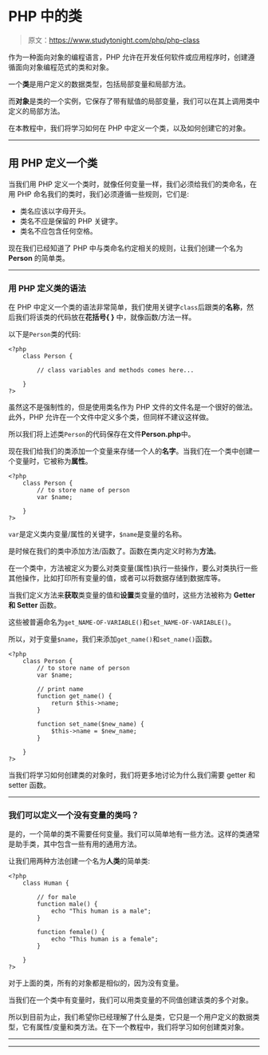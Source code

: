 # PHP 中的类

> 原文：<https://www.studytonight.com/php/php-class>

作为一种面向对象的编程语言，PHP 允许在开发任何软件或应用程序时，创建遵循面向对象编程范式的类和对象。

一个**类**是用户定义的数据类型，包括局部变量和局部方法。

而**对象**是类的一个实例，它保存了带有赋值的局部变量，我们可以在其上调用类中定义的局部方法。

在本教程中，我们将学习如何在 PHP 中定义一个类，以及如何创建它的对象。

* * *

## 用 PHP 定义一个类

当我们用 PHP 定义一个类时，就像任何变量一样，我们必须给我们的类命名，在用 PHP 命名我们的类时，我们必须遵循一些规则，它们是:

*   类名应该以字母开头。
*   类名不应是保留的 PHP 关键字。
*   类名不应包含任何空格。

现在我们已经知道了 PHP 中与类命名约定相关的规则，让我们创建一个名为 **Person** 的简单类。

* * *

### 用 PHP 定义类的语法

在 PHP 中定义一个类的语法非常简单，我们使用关键字`class`后跟类的**名称**，然后我们将该类的代码放在**花括号{ }** 中，就像函数/方法一样。

以下是`Person`类的代码:

```
<?php
    class Person {

        // class variables and methods comes here...

    }
?>
```

虽然这不是强制性的，但是使用类名作为 PHP 文件的文件名是一个很好的做法。此外，PHP 允许在一个文件中定义多个类，但同样不建议这样做。

所以我们将上述类`Person`的代码保存在文件**Person.php**中。

现在我们给我们的类添加一个变量来存储一个人的**名字**。当我们在一个类中创建一个变量时，它被称为**属性**。

```
<?php
    class Person {
        // to store name of person
        var $name;

    }
?>
```

`var`是定义类内变量/属性的关键字，`$name`是变量的名称。

是时候在我们的类中添加方法/函数了。函数在类内定义时称为**方法**。

在一个类中，方法被定义为要么对类变量(属性)执行一些操作，要么对类执行一些其他操作，比如打印所有变量的值，或者可以将数据存储到数据库等。

当我们定义方法来**获取**类变量的值和**设置**类变量的值时，这些方法被称为 **Getter 和 Setter** 函数。

这些被普遍命名为`get_NAME-OF-VARIABLE()`和`set_NAME-OF-VARIABLE()`。

所以，对于变量`$name`，我们来添加`get_name()`和`set_name()`函数。

```
<?php
    class Person {
        // to store name of person
        var $name;

        // print name
        function get_name() {
            return $this->name;
        }

        function set_name($new_name) {
            $this->name = $new_name;
        }

    }
?>
```

当我们将学习如何创建类的对象时，我们将更多地讨论为什么我们需要 getter 和 setter 函数。

* * *

### 我们可以定义一个没有变量的类吗？

是的，一个简单的类不需要任何变量。我们可以简单地有一些方法。这样的类通常是助手类，其中包含一些有用的通用方法。

让我们用两种方法创建一个名为**人类**的简单类:

```
<?php
    class Human {

        // for male
        function male() {
            echo "This human is a male";
        }

        function female() {
            echo "This human is a female";
        }

    }
?>
```

对于上面的类，所有的对象都是相似的，因为没有变量。

当我们在一个类中有变量时，我们可以用类变量的不同值创建该类的多个对象。

所以到目前为止，我们希望你已经理解了什么是类，它只是一个用户定义的数据类型，它有属性/变量和类方法。在下一个教程中，我们将学习如何创建类对象。

* * *

* * *